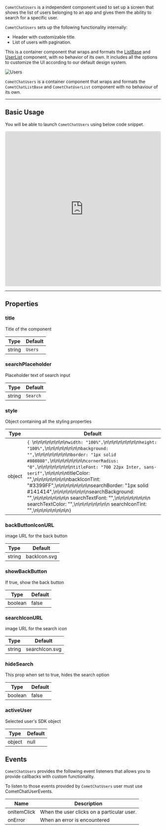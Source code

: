 
`CometChatUsers` is a independent component used to set up a screen that shows the list of users belonging to an app and gives them the ability to search for a specific user.

`CometChatUsers` sets up the following functionality internally:

- Header with customizable title.
- List of users with pagination.

This is a container component that wraps and formats the [ListBase](https://www.cometchat.com/docs/v3/react-chat-ui-kit/listbase) and [UserList](https://www.cometchat.com/docs/v3/react-chat-ui-kit/userlist) component, with no behavior of its own. It includes all the options to customize the UI according to our default design system.


![Users](https://uploads.developerhub.io/prod/x9W8/n3ep3yvw19d0a744ja5eypch2x52xazl9onlgwozonmn3tttz3wsa0ecl64khpuo.png)


`CometChatUsers` is a container component that wraps and formats the `CometChatListBase` and `CometChatUserList` component with no behaviour of its own.

---

## Basic Usage

You will be able to launch `CometChatUsers` using below code snippet.


<iframe src="https://codesandbox.io/embed/cometchatusers-e5vmqr?fontsize=14&hidenavigation=1&theme=dark"
     style="width:100%; height:500px; border:0; border-radius: 4px; overflow:hidden;"
     title="CometChatUsers"
     allow="accelerometer; ambient-light-sensor; camera; encrypted-media; geolocation; gyroscope; hid; microphone; midi; payment; usb; vr; xr-spatial-tracking"
     sandbox="allow-forms allow-modals allow-popups allow-presentation allow-same-origin allow-scripts"
   ></iframe>


---

## Properties

### **title**

Title of the component


| **Type** | **Default** | 
| ---- | ---- | 
| string | `Users` | 


### **searchPlaceholder**

Placeholder text of search input


| **Type** | **Default** | 
| ---- | ---- | 
| string | `Search` | 


### **style**

Object containing all the styling properties


| **Type** | **Default** | 
| ---- | ---- | 
| object | `{ `\n\n\n\n\n\n\n\n`width: "100%",`\n\n\n\n\n\n\n\n`height: "100%",`\n\n\n\n\n\n\n\n`background: "",`\n\n\n\n\n\n\n\n`border: "1px solid #808080",`\n\n\n\n\n\n\n\n`cornerRadius: "0",`\n\n\n\n\n\n\n\n`titleFont: "700 22px Inter, sans-serif",`\n\n\n\n\ntitleColor: "",\n\n\n\n\n\n\n\nbackIconTint: "#3399FF",\n\n\n\n\n\n\n\nsearchBorder: "1px solid #141414",\n\n\n\n\n\n\n\nsearchBackground: "",\n\n\n\n\n\n\n\n        searchTextFont: "",\n\n\n\n\n\n\n\n        searchTextColor: "",\n\n\n\n\n\n\n\n        searchIconTint: "",\n\n\n\n\n\n\n\n`}` | 


### **backButtonIconURL**

image URL for the back button


| **Type** | **Default** | 
| ---- | ---- | 
| string | backIcon.svg | 


### **showBackButton**

If true, show the back button


| **Type** | **Default** | 
| ---- | ---- | 
| boolean | false | 


### **searchIconURL**

image URL for the search icon


| **Type** | **Default** | 
| ---- | ---- | 
| string | searchIcon.svg | 


### **hideSearch**

This prop when set to true, hides the search option


| **Type** | **Default** | 
| ---- | ---- | 
| boolean | false | 


### **activeUser**

Selected user's SDK object


| **Type** | **Default** | 
| ---- | ---- | 
| object | null | 


## Events

`CometChatUsers` provides the following event listeners that allows you to provide callbacks with custom functionality.

To listen to those events provided by `CometChatUsers` user must use CometChatUserEvents.


| Name | Description | 
| ---- | ---- | 
| onItemClick | When the user clicks on a particular user. | 
| onError | When an error is encountered | 



